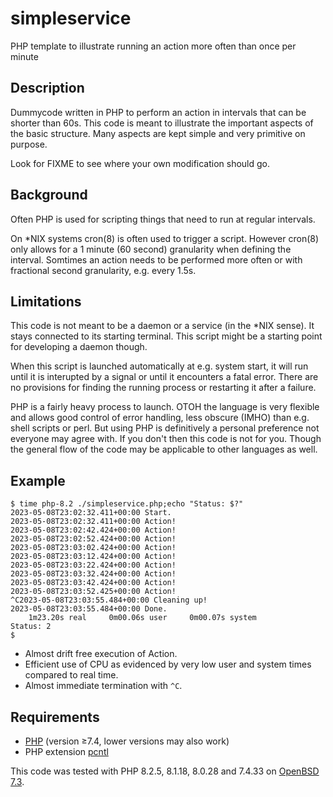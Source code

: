 # simpleservice
PHP template to illustrate running an action more often than once per minute 

## Description
Dummycode written in PHP to perform an action in intervals that can be shorter than 60s. This code is meant to illustrate the important aspects of the basic structure. Many aspects are kept simple and very primitive on purpose.

Look for FIXME to see where your own modification should go.

## Background
Often PHP is used for scripting things that need to run at regular intervals.

On *NIX systems cron(8) is often used to trigger a script. However cron(8) only allows for a 1 minute (60 second) granularity when defining the interval. Somtimes an action needs to be performed more often or with fractional second granularity, e.g. every 1.5s.

## Limitations
This code is not meant to be a daemon or a service (in the *NIX sense). It stays connected to its starting terminal. This script might be a starting point for developing a daemon though.

When this script is launched automatically at e.g. system start, it will run until it is interupted by a signal or until it encounters a fatal error. There are no provisions for finding the running process or restarting it after a failure.

PHP is a fairly heavy process to launch. OTOH the language is very flexible and allows good control of error handling, less obscure (IMHO) than e.g. shell scripts or perl. But using PHP is definitively a personal preference not everyone may agree with. If you don't then this code is not for you. Though the general flow of the code may be applicable to other languages as well.

## Example
```
$ time php-8.2 ./simpleservice.php;echo "Status: $?" 
2023-05-08T23:02:32.411+00:00 Start.
2023-05-08T23:02:32.411+00:00 Action!
2023-05-08T23:02:42.424+00:00 Action!
2023-05-08T23:02:52.424+00:00 Action!
2023-05-08T23:03:02.424+00:00 Action!
2023-05-08T23:03:12.424+00:00 Action!
2023-05-08T23:03:22.424+00:00 Action!
2023-05-08T23:03:32.424+00:00 Action!
2023-05-08T23:03:42.424+00:00 Action!
2023-05-08T23:03:52.425+00:00 Action!
^C2023-05-08T23:03:55.484+00:00 Cleaning up!
2023-05-08T23:03:55.484+00:00 Done.
    1m23.20s real     0m00.06s user     0m00.07s system
Status: 2
$ 
```
* Almost drift free execution of Action.
* Efficient use of CPU as evidenced by very low user and system times compared to real time.
* Almost immediate termination with `^C`.

## Requirements
* [PHP](https://www.php.net) (version ≥7.4, lower versions may also work)
* PHP extension [pcntl](https://www.php.net/manual/en/book.pcntl)

This code was tested with PHP 8.2.5, 8.1.18, 8.0.28 and 7.4.33 on [OpenBSD 7.3](https://openbsd.org/73.html).
